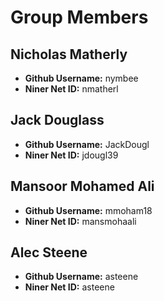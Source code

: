 # Group Members

## Nicholas Matherly

- **Github Username:** nymbee
- **Niner Net ID:** nmatherl

## Jack Douglass

- **Github Username:** JackDougl
- **Niner Net ID:** jdougl39

## Mansoor Mohamed Ali

- **Github Username:** mmoham18
- **Niner Net ID:** mansmohaali

## Alec Steene

- **Github Username:** asteene
- **Niner Net ID:** asteene
